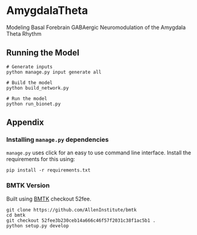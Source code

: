 # AmygdalaTheta
Modeling Basal Forebrain GABAergic Neuromodulation of the Amygdala Theta Rhythm

## Running the Model

```
# Generate inputs
python manage.py input generate all

# Build the model
python build_network.py

# Run the model
python run_bionet.py
```


## Appendix

### Installing `manage.py` dependencies
`manage.py` uses click for an easy to use command line interface. Install the requirements for this using:
```
pip install -r requirements.txt
```

### BMTK Version

Built using [BMTK](https://github.com/AllenInstitute/bmtk) checkout 52fee.

```
git clone https://github.com/AllenInstitute/bmtk
cd bmtk
git checkout 52fee3b230ceb14a666c46f57f2031c38f1ac5b1 .
python setup.py develop
````